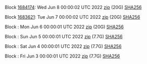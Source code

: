 Block [1684174](https://insight.dash.org/insight/block/00000000000000016487b8d436fa6bffd3cec6733d6391d75ff33b898f4df615): Wed Jun  8 00:00:02 UTC 2022 [zip](https://dash-bootstrap.ams3.digitaloceanspaces.com/mainnet/2022-06-08/bootstrap.dat.zip) (20G) [SHA256](https://dash-bootstrap.ams3.digitaloceanspaces.com/mainnet/2022-06-08/sha256.txt)

Block [1683621](https://insight.dash.org/insight/block/000000000000001bd1a8473367ff16cebfd37df1c1d54fec1f8272579b10c7b0): Tue Jun  7 00:00:02 UTC 2022 [zip](https://dash-bootstrap.ams3.digitaloceanspaces.com/mainnet/2022-06-07/bootstrap.dat.zip) (20G) [SHA256](https://dash-bootstrap.ams3.digitaloceanspaces.com/mainnet/2022-06-07/sha256.txt)

Block [](https://insight.dash.org/insight/block/): Mon Jun  6 00:00:01 UTC 2022 [zip](https://dash-bootstrap.ams3.digitaloceanspaces.com/mainnet/2022-06-06/bootstrap.dat.zip) (20G) [SHA256](https://dash-bootstrap.ams3.digitaloceanspaces.com/mainnet/2022-06-06/sha256.txt)

Block [](https://insight.dash.org/insight/block/): Sun Jun  5 00:00:01 UTC 2022 [zip](https://dash-bootstrap.ams3.digitaloceanspaces.com/mainnet/2022-06-05/bootstrap.dat.zip) (7.7G) [SHA256](https://dash-bootstrap.ams3.digitaloceanspaces.com/mainnet/2022-06-05/sha256.txt)

Block [](https://insight.dash.org/insight/block/): Sat Jun  4 00:00:01 UTC 2022 [zip](https://dash-bootstrap.ams3.digitaloceanspaces.com/mainnet/2022-06-04/bootstrap.dat.zip) (7.7G) [SHA256](https://dash-bootstrap.ams3.digitaloceanspaces.com/mainnet/2022-06-04/sha256.txt)

Block [](https://insight.dash.org/insight/block/): Fri Jun  3 00:00:01 UTC 2022 [zip](https://dash-bootstrap.ams3.digitaloceanspaces.com/mainnet/2022-06-03/bootstrap.dat.zip) (7.7G) [SHA256](https://dash-bootstrap.ams3.digitaloceanspaces.com/mainnet/2022-06-03/sha256.txt)
